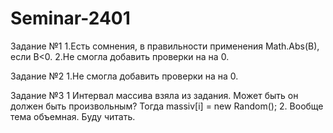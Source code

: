 # Seminar-2401

Задание №1
1.Есть сомнения, в правильности применения Math.Abs(B), если B<0.
2.Не смогла добавить проверки на на 0.

Задание №2
1.Не смогла добавить проверки на на 0.

Задание №3
1 Интервал массива взяла из задания.
Может быть он должен быть произвольным?
Тогда massiv[i] = new Random();
2. Вообще тема объемная. Буду читать.
